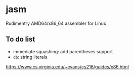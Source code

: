 # jasm
Rudimentry AMD64/x86_64 assembler for Linux

## To do list
 * immediate squashing: add parentheses support
 * `db`: string literals

https://www.cs.virginia.edu/~evans/cs216/guides/x86.html
